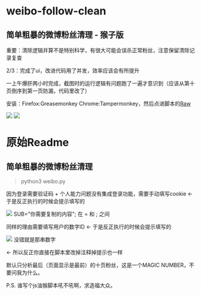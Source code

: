 weibo-follow-clean
===
## 简单粗暴的微博粉丝清理 - 猴子版
重要：清除逻辑并算不是特别科学，有很大可能会误杀正常粉丝，注意保留清除记录复查

2/3：完成了ui，改进代码用了并发，效率应该会有所提升

一上午爆肝两小时完成，截图时的运行逻辑有问题跑了一遍才意识到（应该从第十页倒序到第一页防漏，代码里改了）

安装：Firefox:Greasemonkey Chrome:Tampermonkey，然后点进脚本的[Raw](https://github.com/esterTion/weibo-follow-clean/raw/master/Weibo_Follow_Clean.user.js)

![](https://github.com/esterTion/weibo-follow-clean/blob/master/img/wfc1.png)
![](https://github.com/esterTion/weibo-follow-clean/blob/master/img/wfc2.png)

# 原始Readme
## 简单粗暴的微博粉丝清理

> python3 weibo.py

因为登录需要验证码 + 个人能力问题没有集成登录功能，需要手动填写cookie
  ←  于是反正执行的时候会提示填写的

![](https://github.com/TimeCompass/weibo-follow-clean/blob/master/img/cookie.png)
SUB="你需要复制的内容";
在 = 和 ; 之间

同样的理由需要填写用户的数字ID
  ←  于是反正执行的时候会提示填写的

![](https://github.com/TimeCompass/weibo-follow-clean/blob/master/img/id.png)
没错就是那串数字

  ←  所以反正你直接在脚本里改掉注释掉提示也一样

默认只分析最后（页面显示是最前）的十页粉丝，这是一个MAGIC NUMBER，不要问我为什么。

P.S. 谁写个js油猴脚本吼不吼啊，求造福大众。
